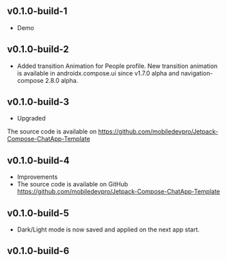 ## v0.1.0-build-1

- Demo

## v0.1.0-build-2

- Added transition Animation for People profile. New transition animation is available in
  androidx.compose.ui since v1.7.0 alpha and navigation-compose 2.8.0 alpha.

## v0.1.0-build-3

- Upgraded

The source code is available on https://github.com/mobiledevpro/Jetpack-Compose-ChatApp-Template

## v0.1.0-build-4

- Improvements
- The source code is available on
  GitHub https://github.com/mobiledevpro/Jetpack-Compose-ChatApp-Template

## v0.1.0-build-5

- Dark/Light mode is now saved and applied on the next app start.

## v0.1.0-build-6
